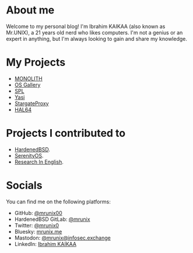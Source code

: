 # About me

Welcome to my personal blog! I'm Ibrahim KAIKAA (also known as Mr.UNIX),
a 21 years old nerd who likes computers.
I'm not a genius or an expert in anything, but I'm always looking to gain and share my knowledge.

# My Projects

- [MONOLITH](https://github.com/MONOLITH-Project/MONOLITH)
- [OS Gallery](https://osgallery.mrunix.me/)
- [SPL](https://github.com/mrunix00/SPL)
- [Yasi](https://github.com/mrunix00/Yasi)
- [StargateProxy](https://github.com/mrunix00/StargateProxy)
- [HAL64](https://github.com/mrunix00/HAL64)

# Projects I contributed to

- [HardenedBSD](https://git.hardenedbsd.org/mrunix).
- [SerenityOS](https://github.com/SerenityOS/serenity/pulls?q=is%3Apr+author%3Amrunix00+is%3Aclosed).
- [Research In English](https://researchinenglish.com/about.html).

# Socials

You can find me on the following platforms:

- GitHub: [@mrunix00](https://github.com/mrunix00)
- HardenedBSD GitLab: [@mrunix](https://git.hardenedbsd.org/mrunix)
- Twitter: [@mrunix0](https://twitter.com/mrunix0)
- Bluesky: [mrunix.me](https://bsky.app/profile/mrunix.me)
- Mastodon: [@mrunix@infosec.exchange](https://infosec.exchange/@mrunix)
- LinkedIn: [Ibrahim KAIKAA](https://www.linkedin.com/in/ibrahimkaikaa/)
